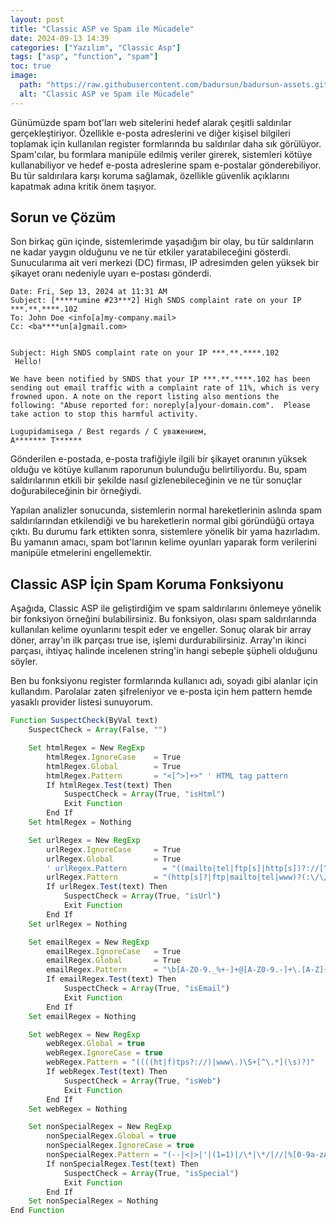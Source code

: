 ```yaml
---
layout: post
title: "Classic ASP ve Spam ile Mücadele"
date: 2024-09-13 14:39
categories: ["Yazılım", "Classic Asp"]
tags: ["asp", "function", "spam"]
toc: true
image:
  path: "https://raw.githubusercontent.com/badursun/badursun-assets.github.io/refs/heads/main/img/classic-asp-ve-spam-ile-mucade-66eea94a525e7.webp"
  alt: "Classic ASP ve Spam ile Mücadele"
---
```


Günümüzde spam bot'ları web sitelerini hedef alarak çeşitli saldırılar gerçekleştiriyor. Özellikle e-posta adreslerini ve diğer kişisel bilgileri toplamak için kullanılan register formlarında bu saldırılar daha sık görülüyor. Spam'cılar, bu formlara manipüle edilmiş veriler girerek, sistemleri kötüye kullanabiliyor ve hedef e-posta adreslerine spam e-postalar gönderebiliyor. Bu tür saldırılara karşı koruma sağlamak, özellikle güvenlik açıklarını kapatmak adına kritik önem taşıyor.

## Sorun ve Çözüm
Son birkaç gün içinde, sistemlerimde yaşadığım bir olay, bu tür saldırıların ne kadar yaygın olduğunu ve ne tür etkiler yaratabileceğini gösterdi. Sunucularıma ait veri merkezi (DC) firması, IP adresimden gelen yüksek bir şikayet oranı nedeniyle uyarı e-postası gönderdi. 

    Date: Fri, Sep 13, 2024 at 11:31 AM
    Subject: [*****umine #23***2] High SNDS complaint rate on your IP ***.**.****.102
    To: John Doe <info[a]my-company.mail>
    Cc: <ba****un[a]gmail.com>


    Subject: High SNDS complaint rate on your IP ***.**.****.102
     Hello!

    We have been notified by SNDS that your IP ***.**.****.102 has been sending out email traffic with a complaint rate of 11%, which is very frowned upon. A note on the report listing also mentions the following: "Abuse reported for: noreply[a]your-domain.com".  Please take action to stop this harmful activity.

    Lugupidamisega / Best regards / С уважением,
    A******* T******

Gönderilen e-postada, e-posta trafiğiyle ilgili bir şikayet oranının yüksek olduğu ve kötüye kullanım raporunun bulunduğu belirtiliyordu. Bu, spam saldırılarının etkili bir şekilde nasıl gizlenebileceğinin ve ne tür sonuçlar doğurabileceğinin bir örneğiydi.

Yapılan analizler sonucunda, sistemlerin normal hareketlerinin aslında spam saldırılarından etkilendiği ve bu hareketlerin normal gibi göründüğü ortaya çıktı. Bu durumu fark ettikten sonra, sistemlere yönelik bir yama hazırladım. Bu yamanın amacı, spam bot'larının kelime oyunları yaparak form verilerini manipüle etmelerini engellemektir.

## Classic ASP İçin Spam Koruma Fonksiyonu
Aşağıda, Classic ASP ile geliştirdiğim ve spam saldırılarını önlemeye yönelik bir fonksiyon örneğini bulabilirsiniz. Bu fonksiyon, olası spam saldırılarında kullanılan kelime oyunlarını tespit eder ve engeller. Sonuç olarak bir array döner, array'ın ilk parçası true ise, işlemi durdurabilirsiniz. Array'ın ikinci parçası, ihtiyaç halinde incelenen string'in hangi sebeple şüpheli olduğunu söyler.

Ben bu fonksiyonu register formlarında kullanıcı adı, soyadı gibi alanlar için kullandım. Parolalar zaten şifreleniyor ve e-posta için hem pattern hemde yasaklı provider listesi sunuyorum. 


```javascript
Function SuspectCheck(ByVal text)
    SuspectCheck = Array(False, "")

    Set htmlRegex = New RegExp
        htmlRegex.IgnoreCase    = True
        htmlRegex.Global        = True
        htmlRegex.Pattern       = "<[^>]+>" ' HTML tag pattern
        If htmlRegex.Test(text) Then 
            SuspectCheck = Array(True, "isHtml")
            Exit Function
        End If
    Set htmlRegex = Nothing

    Set urlRegex = New RegExp
        urlRegex.IgnoreCase     = True
        urlRegex.Global         = True
        ' urlRegex.Pattern        = "((mailto|tel|ftp[s]|http[s])?://[^\s]+)" ' Web URL pattern
        urlRegex.Pattern        = "(http[s]?|ftp|mailto|tel|www)?(:\/\/)?[a-zA-Z0-9\-]+\.[a-zA-Z]{2,}([\/\?\=].*)?"
        If urlRegex.Test(text) Then 
            SuspectCheck = Array(True, "isUrl")
            Exit Function
        End If
    Set urlRegex = Nothing

    Set emailRegex = New RegExp
        emailRegex.IgnoreCase   = True
        emailRegex.Global       = True
        emailRegex.Pattern      = "\b[A-Z0-9._%+-]+@[A-Z0-9.-]+\.[A-Z]{2,}\b" ' E-posta pattern (case insensitive)
        If emailRegex.Test(text) Then 
            SuspectCheck = Array(True, "isEmail")
            Exit Function
        End If
    Set emailRegex = Nothing

    Set webRegex = New RegExp 
        webRegex.Global = true
        webRegex.IgnoreCase = true
        webRegex.Pattern = "((((ht|f)tps?://)|www\.)\S+[^\.*](\s)?)"
        If webRegex.Test(text) Then 
            SuspectCheck = Array(True, "isWeb")
            Exit Function
        End If
    Set webRegex = Nothing

    Set nonSpecialRegex = New RegExp 
        nonSpecialRegex.Global = true
        nonSpecialRegex.IgnoreCase = true
        nonSpecialRegex.Pattern = "(--|<|>|'|(1=1)|/\*|\*/|//|%[0-9a-zA-Z]{2}|&#[0-9a-zA-Z]{2,3};?|(src|\(|\)|prompt|onerror|img|iframe)|((""+.*(script)+.*""+){1}))"
        If nonSpecialRegex.Test(text) Then 
            SuspectCheck = Array(True, "isSpecial")
            Exit Function
        End If
    Set nonSpecialRegex = Nothing
End Function
```

